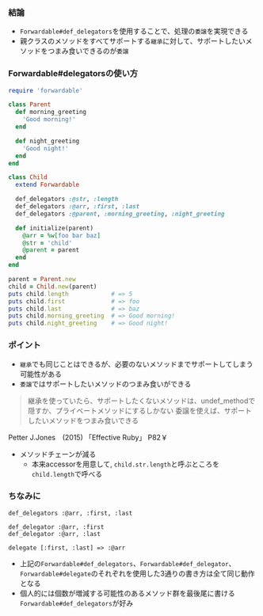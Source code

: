 ### 結論
* `Forwardable#def_delegators`を使用することで、処理の`委譲`を実現できる
* 親クラスのメソッドをすべてサポートする`継承`に対して、サポートしたいメソッドをつまみ食いできるのが`委譲`

### Forwardable#delegatorsの使い方
``` ruby
require 'forwardable'

class Parent
  def morning_greeting
    'Good morning!'
  end

  def night_greeting
    'Good night!'
  end
end

class Child
  extend Forwardable

  def_delegators :@str, :length
  def_delegators :@arr, :first, :last
  def_delegators :@parent, :morning_greeting, :night_greeting

  def initialize(parent)
    @arr = %w[foo bar baz]
    @str = 'child'
    @parent = parent
  end
end

parent = Parent.new
child = Child.new(parent)
puts child.length            # => 5
puts child.first             # => foo
puts child.last              # => baz
puts child.morning_greeting  # => Good morning!
puts child.night_greeting    # => Good night!
```

### ポイント
* `継承`でも同じことはできるが、必要のないメソッドまでサポートしてしまう可能性がある
* `委譲`ではサポートしたいメソッドのつまみ食いができる

>継承を使っていたら、サポートしたくないメソッドは、undef_methodで隠すか、プライベートメソッドにするしかない
>委譲を使えば、サポートしたいメソッドをつまみ食いできる

Petter J.Jones　(2015) 「Effective Ruby」 P82￥

* メソッドチェーンが減る
  * 本来accessorを用意して, `child.str.length`と呼ぶところを`child.length`で呼べる

### ちなみに
```
def_delegators :@arr, :first, :last

def_delegator :@arr, :first
def_delegator :@arr, :last

delegate [:first, :last] => :@arr
```
* 上記の`Forwardable#def_delegators`、`Forwardable#def_delegator`、`Forwardable#delegate`のそれぞれを使用した3通りの書き方は全て同じ動作となる
* 個人的には個数が増減する可能性のあるメソッド群を最後尾に書ける`Forwardable#def_delegators`が好み
